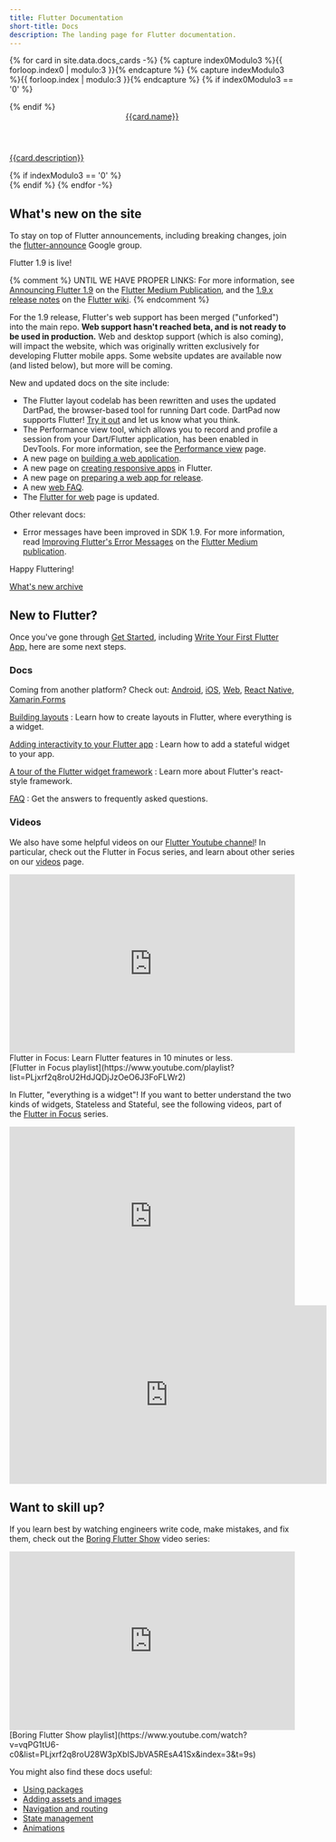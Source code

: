 ```yaml
---
title: Flutter Documentation
short-title: Docs
description: The landing page for Flutter documentation.
---
```


{% for card in site.data.docs_cards -%}
  {% capture index0Modulo3 %}{{ forloop.index0 | modulo:3 }}{% endcapture %}
  {% capture indexModulo3 %}{{ forloop.index | modulo:3 }}{% endcapture %}
  {% if index0Modulo3 == '0' %}
  <div class="card-deck mb-4">
  {% endif %}
    <a class="card" href="{{card.url}}">
      <div class="card-body">
        <header class="card-title">{{card.name}}</header>
        <p class="card-text">{{card.description}}</p>
      </div>
    </a>
  {% if indexModulo3 == '0' %}
  </div>
  {% endif %}
{% endfor -%}

## What's new on the site

To stay on top of Flutter announcements,
including breaking changes, join the
[flutter-announce](https://groups.google.com/forum/#!forum/flutter-announce)
Google group.

Flutter 1.9 is live!

{% comment %} 
UNTIL WE HAVE PROPER LINKS:
For more information, see [Announcing Flutter
1.9](xxx)
on the [Flutter Medium Publication]({{site.flutter-medium}}),
and the [1.9.x release
notes]({{site.github}}/flutter/flutter/wiki/xxx)
on the [Flutter wiki]({{site.github}}//flutter/flutter/wiki).
{% endcomment %}

For the 1.9 release, Flutter's web support has been
merged ("unforked") into the main repo.
**Web support hasn't reached beta, and is not ready
to be used in production.**
Web and desktop support (which is also coming), will
impact the website, which was originally written
exclusively for developing Flutter mobile apps.
Some website updates are available now (and listed below),
but more will be coming.

New and updated docs on the site include:

* The Flutter layout codelab has been rewritten and
  uses the updated DartPad, the browser-based tool for running
  Dart code. DartPad now supports Flutter!
  [Try it out](/docs/codelabs/layout-basics)
  and let us know what you think.
* The Performance view tool, which allows you to record
  and profile a session from your Dart/Flutter application,
  has been enabled in DevTools. For more information,
  see the [Performance
  view](/docs/development/tools/devtools/performance)
  page.
* A new page on
  [building a web application](/docs/get-started/web).
* A new page on [creating responsive
  apps](/docs/development/ui/layout/responsive)
  in Flutter.
* A new page on
  [preparing a web app for release](/docs/deployment/web).
* A new [web FAQ](/docs/development/platform-integration/web).
* The [Flutter for web](/web) page is updated.

Other relevant docs:

* Error messages have been improved in SDK 1.9.
  For more information, read [Improving Flutter's
  Error Messages](https://medium.com/flutter/improving-flutters-error-messages-e098513cecf9)
  on the [Flutter Medium publication](https://medium.com/flutter).

Happy Fluttering!

[What's new archive](/docs/whats-new-archive)

## New to Flutter?

Once you've gone through [Get Started](/docs/get-started/install),
including [Write Your First Flutter App,](/docs/get-started/codelab)
here are some next steps.

### Docs

Coming from another platform? Check out: 
[Android](/docs/get-started/flutter-for/android-devs),
[iOS](/docs/get-started/flutter-for/ios-devs),
[Web](/docs/get-started/flutter-for/web-devs),
[React Native](/docs/get-started/flutter-for/react-native-devs),
[Xamarin.Forms](/docs/get-started/flutter-for/xamarin-forms-devs)

[Building layouts](/docs/development/ui/layout)
: Learn how to create layouts in Flutter, where everything is a widget.

[Adding interactivity to your Flutter app](/docs/development/ui/interactive)
: Learn how to add a stateful widget to your app.

[A tour of the Flutter widget framework](/docs/development/ui/widgets-intro)
: Learn more about Flutter's react-style framework.

[FAQ](/docs/resources/faq)
: Get the answers to frequently asked questions.

### Videos

We also have some helpful videos on our [Flutter Youtube
channel]({{site.social.youtube}})!  In particular, check
out the Flutter in Focus series, and learn about other
series on our [videos](/docs/resources/videos) page.

<iframe style="max-width: 100%" width="560" height="315" src="https://www.youtube.com/embed/wgTBLj7rMPM" frameborder="0" allow="accelerometer; autoplay; encrypted-media; gyroscope; picture-in-picture" allowfullscreen></iframe>
Flutter in Focus: Learn Flutter features in 10 minutes or less.<br>
[Flutter in Focus playlist](https://www.youtube.com/playlist?list=PLjxrf2q8roU2HdJQDjJzOeO6J3FoFLWr2)

In Flutter, "everything is a widget"! If you want to better understand the
two kinds of widgets, Stateless and Stateful, see the following videos,
part of the [Flutter in
Focus](https://www.youtube.com/playlist?list=PLjxrf2q8roU2HdJQDjJzOeO6J3FoFLWr2) series.

<iframe style="max-width: 100%" width="560" height="315" src="https://www.youtube.com/embed/wE7khGHVkYY" frameborder="0" allow="accelerometer; autoplay; encrypted-media; gyroscope; picture-in-picture" allowfullscreen></iframe> <iframe width="560" height="315" src="https://www.youtube.com/embed/AqCMFXEmf3w" frameborder="0" allow="accelerometer; autoplay; encrypted-media; gyroscope; picture-in-picture" allowfullscreen></iframe>

## Want to skill up?

If you learn best by watching engineers write code, make mistakes, and fix them,
check out the [Boring Flutter
Show](https://www.youtube.com/watch?v=vqPG1tU6-c0&list=PLjxrf2q8roU28W3pXbISJbVA5REsA41Sx&index=3&t=9s)
video series:

<iframe style="max-width: 100%" width="560" height="315" src="https://www.youtube.com/embed/vqPG1tU6-c0" frameborder="0" allow="accelerometer; autoplay; encrypted-media; gyroscope; picture-in-picture" allowfullscreen></iframe>
[Boring Flutter Show playlist](https://www.youtube.com/watch?v=vqPG1tU6-c0&list=PLjxrf2q8roU28W3pXbISJbVA5REsA41Sx&index=3&t=9s)

You might also find these docs useful:

* [Using packages](/docs/development/packages-and-plugins/using-packages)
* [Adding assets and images](/docs/development/ui/assets-and-images)
* [Navigation and routing](/docs/development/ui/navigation)
* [State management](/docs/development/data-and-backend/state-mgmt/intro)
* [Animations](/docs/development/ui/animations)

